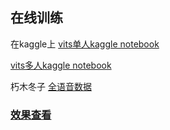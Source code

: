 ## 在线训练
在kaggle上 [vits单人kaggle notebook](https://colab.research.google.com/drive/1_02NpQmuduAomkrgXWfNWHnzYIsnqDsh?usp=sharing)

[vits多人kaggle notebook](https://drive.google.com/file/d/1yy6OtDoHJUkOEFMw7UIJHaycHTNkAyLL/view?usp=sharing)

朽木冬子 [全语音数据](https://drive.google.com/file/d/1L62VERKwKYWcWV-C-rdvIkdOGbkKg9Un/view?usp=share_link)
### [效果查看](https://www.bilibili.com/video/BV1rW4y1x7Xq)
